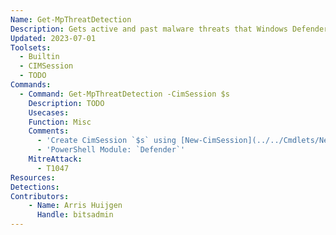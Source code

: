 ```yaml
---
Name: Get-MpThreatDetection
Description: Gets active and past malware threats that Windows Defender detected
Updated: 2023-07-01
Toolsets:
  - Builtin
  - CIMSession
  - TODO
Commands:
  - Command: Get-MpThreatDetection -CimSession $s
    Description: TODO
    Usecases:
    Function: Misc
    Comments:
      - 'Create CimSession `$s` using [New-CimSession](../../Cmdlets/New-CimSession/)'
      - 'PowerShell Module: `Defender`'
    MitreAttack:
      - T1047
Resources:
Detections:
Contributors:
    - Name: Arris Huijgen
      Handle: bitsadmin
---
```

